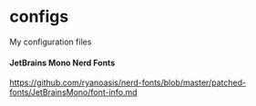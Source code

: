 # configs
My configuration files


#### JetBrains Mono Nerd Fonts
https://github.com/ryanoasis/nerd-fonts/blob/master/patched-fonts/JetBrainsMono/font-info.md
